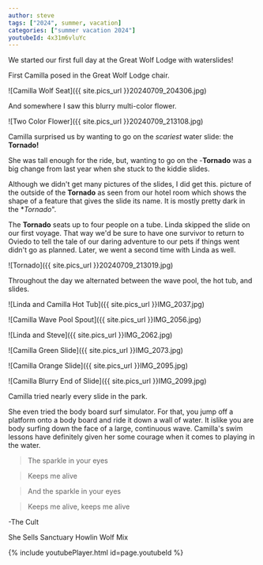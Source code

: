 ```yaml
---
author: steve
tags: ["2024", summer, vacation]
categories: ["summer vacation 2024"]
youtubeId: 4x31m6vluYc
---
```

We started our first full day at the Great Wolf Lodge with waterslides!

First Camilla posed in the Great Wolf Lodge chair.  

![Camilla Wolf Seat]({{ site.pics_url }}20240709_204306.jpg)  

And somewhere I saw this blurry multi-color flower.  

![Two Color Flower]({{ site.pics_url }}20240709_213108.jpg)  

Camilla surprised us by wanting to go on the *scariest* water slide: the **Tornado!**  

She was tall enough for the ride, but, wanting to go on the -**Tornado** was a big change from last year when she stuck to the kiddie slides.  

Although we didn't get many pictures of the slides, I did get this. picture of the outside of the **Tornado** as seen from our hotel room which shows the shape of a feature that gives the slide its name. It is mostly pretty dark in the **Tornado*". 

The **Tornado** seats up to four people on a tube. Linda skipped the slide on our first voyage. That way we'd be sure to have one survivor to return to Oviedo to tell the tale of our daring adventure to our pets if things went didn't go as planned. Later, we went a second time with Linda as well.  

![Tornado]({{ site.pics_url }}20240709_213019.jpg)  

Throughout the day we alternated between the wave pool, the hot tub, and slides.  

![Linda and Camilla Hot Tub]({{ site.pics_url }}IMG_2037.jpg)  

![Camilla Wave Pool Spout]({{ site.pics_url }}IMG_2056.jpg)  

![Linda and Steve]({{ site.pics_url }}IMG_2062.jpg)  

![Camilla Green Slide]({{ site.pics_url }}IMG_2073.jpg)  

![Camilla Orange Slide]({{ site.pics_url }}IMG_2095.jpg)   

![Camilla Blurry End of Slide]({{ site.pics_url }}IMG_2099.jpg)  

Camilla tried nearly every slide in the park.  

She even tried the body board surf simulator. For that, you jump off a platform onto a body board and ride it down a wall of water. It islike you are body surfing down the face of a large, continuous wave. Camilla's swim lessons have definitely given her some courage when it comes to playing in the water.  

  

>The sparkle in your eyes

>Keeps me alive

>And the sparkle in your eyes

>Keeps me alive, keeps me alive  

-The Cult  

She Sells Sanctuary Howlin Wolf Mix  

{% include youtubePlayer.html id=page.youtubeId %}

